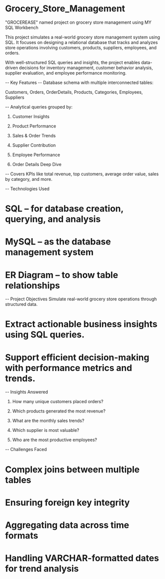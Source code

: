 # Grocery_Store_Management
"GROCEREASE" named project on grocery store management using MY SQL Workbench

This project simulates a real-world grocery store management system using SQL. It focuses on designing a relational database that tracks and analyzes store operations involving customers, products, suppliers, employees, and orders.

With well-structured SQL queries and insights, the project enables data-driven decisions for inventory management, customer behavior analysis, supplier evaluation, and employee performance monitoring.

-- Key Features
-- Database schema with multiple interconnected tables:

Customers, Orders, OrderDetails, Products, Categories, Employees, Suppliers

-- Analytical queries grouped by:

1. Customer Insights

2. Product Performance

3. Sales & Order Trends

4. Supplier Contribution

5. Employee Performance

6. Order Details Deep Dive

-- Covers KPIs like total revenue, top customers, average order value, sales by category, and more.

-- Technologies Used
# SQL – for database creation, querying, and analysis

# MySQL – as the database management system

# ER Diagram – to show table relationships

-- Project Objectives
Simulate real-world grocery store operations through structured data.

# Extract actionable business insights using SQL queries.

# Support efficient decision-making with performance metrics and trends.

-- Insights Answered
1. How many unique customers placed orders?

2. Which products generated the most revenue?

3. What are the monthly sales trends?

4. Which supplier is most valuable?

5. Who are the most productive employees?

-- Challenges Faced
# Complex joins between multiple tables

# Ensuring foreign key integrity

# Aggregating data across time formats

# Handling VARCHAR-formatted dates for trend analysis

